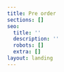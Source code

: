 ```yaml
---
title: Pre order
sections: []
seo:
  title: ''
  description: ''
  robots: []
  extra: []
layout: landing
---
```

